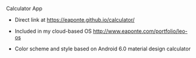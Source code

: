 Calculator App



- Direct link at https://eaponte.github.io/calculator/

- Included in my cloud-based OS http://www.eaponte.com/portfolio/leo-os

- Color scheme and style based on Android 6.0 material design calculator
